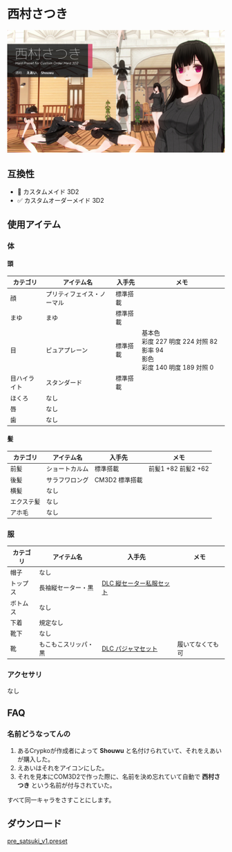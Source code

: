 西村さつき
===

![ヘッダー](./img/satsuki_header.jpg)


## 互換性

- 🚫 カスタムメイド 3D2 
- ✅ カスタムオーダーメイド 3D2


## 使用アイテム

### 体

#### 頭

| カテゴリ     | アイテム名                 | 入手先   | メモ                                                         |
| ------------ | -------------------------- | -------- | ------------------------------------------------------------ |
| 顔           | プリティフェイス・ノーマル | 標準搭載 |                                                              |
| まゆ         | まゆ                       | 標準搭載 |                                                              |
| 目           | ピュアプレーン             | 標準搭載 | 基本色<br> 彩度 227 明度 224 対照 82 影率 94<br> 影色<br> 彩度 140  明度 189  対照 0 |
| 目ハイライト | スタンダード               | 標準搭載 |                                                              |
| ほくろ       | なし                       |          |                                                              |
| 唇           | なし                       |          |                                                              |
| 歯           | なし                       |          |                                                              |

#### 髪

| カテゴリ   | アイテム名     | 入手先         | メモ                |
| ---------- | -------------- | -------------- | ------------------- |
| 前髪       | ショートカルム | 標準搭載       | 前髪1 +82 前髪2 +62 |
| 後髪       | サラフワロング | CM3D2 標準搭載 |                     |
| 横髪       | なし           |                |                     |
| エクステ髪 | なし           |                |                     |
| アホ毛     | なし           |                |                     |

### 服

| カテゴリ | アイテム名           | 入手先                                                       | メモ             |
| -------- | -------------------- | ------------------------------------------------------------ | ---------------- |
| 帽子     | なし                 |                                                              |                  |
| トップス | 長袖縦セーター・黒   | [DLC 縦セーター私服セット](https://com3d2-shop.s-court.me/item.php?iid=124) |                  |
| ボトムス | なし                 |                                                              |                  |
| 下着     | 規定なし             |                                                              |                  |
| 靴下     | なし                 |                                                              |                  |
| 靴       | もこもこスリッパ・黒 | [DLC パジャマセット](https://com3d2-shop.s-court.me/item.php?iid=133) | 履いてなくても可 |

### アクセサリ

なし


## FAQ


### 名前どうなってんの

1. あるCrypkoが作成者によって **Shouwu** と名付けられていて、それをえあいが購入した。
2. えあいはそれをアイコンにした。
3. それを見本にCOM3D2で作った際に、名前を決め忘れていて自動で **西村さつき** という名前が付与されていた。

すべて同一キャラをさすことにします。


## ダウンロード

[pre_satsuki_v1.preset](./preset/pre_satsuki_v1.preset)

